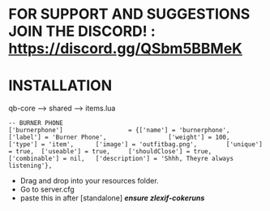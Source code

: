 # FOR SUPPORT AND SUGGESTIONS JOIN THE DISCORD! : https://discord.gg/QSbm5BBMeK
# INSTALLATION
qb-core --> shared --> items.lua
```
-- BURNER PHONE
['burnerphone'] 		  	     = {['name'] = 'burnerphone', 			   	['label'] = 'Burner Phone',             	['weight'] = 100, 		['type'] = 'item', 		['image'] = 'outfitbag.png', 	    ['unique'] = true, 	['useable'] = true, 	['shouldClose'] = true,	   ['combinable'] = nil,   ['description'] = 'Shhh, Theyre always listening'},
```
- Drag and drop into your resources folder.
- Go to server.cfg
- paste this in after [standalone] ***ensure zlexif-cokeruns***
